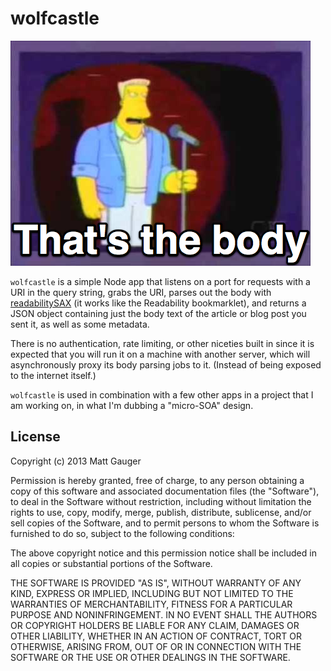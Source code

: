wolfcastle
==========

![Wolfcastle](https://github.com/mathias/wolfcastle/raw/master/images/wolfcastle.png)

`wolfcastle` is a simple Node app that listens on a port for requests with a URI in the query string, grabs the URI, parses out the body with [readabilitySAX](https://github.com/fb55/readabilitySAX) (it works like the Readability bookmarklet), and returns a JSON object containing just the body text of the article or blog post you sent it, as well as some metadata.

There is no authentication, rate limiting, or other niceties built in since it is expected that you will run it on a machine with another server, which will asynchronously proxy its body parsing jobs to it. (Instead of being exposed to the internet itself.)

`wolfcastle` is used in combination with a few other apps in a project that I am working on, in what I'm dubbing a "micro-SOA" design.

## License
Copyright (c) 2013 Matt Gauger

Permission is hereby granted, free of charge, to any person obtaining a copy of this software and associated documentation files (the "Software"), to deal in the Software without restriction, including without limitation the rights to use, copy, modify, merge, publish, distribute, sublicense, and/or sell copies of the Software, and to permit persons to whom the Software is furnished to do so, subject to the following conditions:

The above copyright notice and this permission notice shall be included in all copies or substantial portions of the Software.

THE SOFTWARE IS PROVIDED "AS IS", WITHOUT WARRANTY OF ANY KIND, EXPRESS OR IMPLIED, INCLUDING BUT NOT LIMITED TO THE WARRANTIES OF MERCHANTABILITY, FITNESS FOR A PARTICULAR PURPOSE AND NONINFRINGEMENT. IN NO EVENT SHALL THE AUTHORS OR COPYRIGHT HOLDERS BE LIABLE FOR ANY CLAIM, DAMAGES OR OTHER LIABILITY, WHETHER IN AN ACTION OF CONTRACT, TORT OR OTHERWISE, ARISING FROM, OUT OF OR IN CONNECTION WITH THE SOFTWARE OR THE USE OR OTHER DEALINGS IN THE SOFTWARE.

